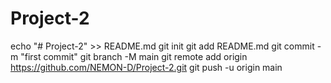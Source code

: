 # Project-2
echo "# Project-2" >> README.md
git init
git add README.md
git commit -m "first commit"
git branch -M main
git remote add origin https://github.com/NEMON-D/Project-2.git
git push -u origin main
